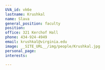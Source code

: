 ```yaml
---
UVA_id: vk6e
lastname: Krushkal
name: Slava
general_position: faculty
position:
office: 321 Kerchof Hall
phone: 434-924-4949
email: krushkal@virginia.edu
image: __SITE_URL__/img/people/Krushkal.jpg
personal_page:
interests:

---
```

